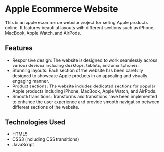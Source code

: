 # Apple Ecommerce Website

This is an apple ecommerce website project for selling Apple products online. It features beautiful layouts with different sections such as iPhone, MacBook, Apple Watch, and AirPods.

## Features

- Responsive design: The website is designed to work seamlessly across various devices including desktops, tablets, and smartphones.
- Stunning layouts: Each section of the website has been carefully designed to showcase Apple products in an appealing and visually engaging manner.
- Product sections: The website includes dedicated sections for popular Apple products including iPhone, MacBook, Apple Watch, and AirPods.
- Smooth transitions: Transforms and transitions have been implemented to enhance the user experience and provide smooth navigation between different sections of the website.

## Technologies Used

- HTML5
- CSS3 (including CSS transitions)
- JavaScript

